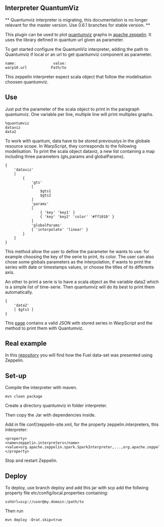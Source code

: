 ## Interpreter QuantumViz

** Quantumviz interpreter is migrating, this documentation is no longer relevant for the master version. Use 0.6.1 branches for stable version. **

This plugin can be used to plot [quantumviz](https://github.com/cityzendata/warp10-quantumviz) graphs in [apache zeppelin](https://zeppelin.apache.org/). It uses the library defined in quantum url given as parameter.

To get started configure the QuantumViz interpreter, adding the path to Quantumviz if local or an url to get quantumviz component as parameter.

```
name:                 value:
warp10.url           Path/to
```

This zeppelin interpreter espect scala object that follow the modelisation choosen quantumviz. 

## Use

Just put the parameter of the scala object to print in the paragraph quantumviz. One variable per line, multiple line will print multiples graphs.

```
%quantumviz
dataviz
data2
```

To work with quantum, data have to be stored previouslys in the globale resource scope. In WarpScript, they corresponds to the following modelisation. To print the scala object dataviz, a new list containing a map including three parameters (gts,params and globalParams).

```
{
    'dataviz'
    [
        {
            'gts'
            [ 
                $gts1
                $gts2
            ]
            'params'
            [
                { 'key' 'key1' }
                { 'key' 'key2' 'color' '#ff1010' }
            ]
            'globalParams'
            { 'interpolate' 'linear' }
        }
    ]
}
```

This method allow the user to define the parameter he wants to use: for example choosing the key of the serie to print, its color. The user can also chose some globals parameters as the interpolation, if wants to print the series with date or timestamps values, or choose the titles of its differents axis.

An other to print a serie is to have a scala object as the variable data2 which is a simple list of time-serie. Then quantumviz will do its best to print them automatically. 

```
{
    'data2'
    [ $gts1 ]
}
```

This [page](https://github.com/aurrelhebert/WarpScript-Sample/blob/master/zeppelin/warpscript-quantumviz.json) contains a valid JSON with stored series in WarpScript and the method to print them with Quantumviz.

## Real example

In this [repository](https://github.com/aurrelhebert/WarpScript-Sample/tree/master/zeppelin) you will find how the Fuel data-set was presented using Zeppelin.

## Set-up 

Compile the interpreter with maven.

```
mvn clean package
```

Create a directory quantumviz in folder interpreter.

Then copy the Jar with dependencies inside.

Add in file conf/zeppelin-site.xml, for the property zeppelin.interpreters, this interpreter: 

```
<property>
<name>zeppelin.interpreters</name>
<value>org.apache.zeppelin.spark.SparkInterpreter,...,org.apache.zeppelin.quantumviz.QuantumVizInterpreter</value>
</property>
```

Stop and restart Zeppelin.

## Deploy

To deploy, use branch deploy and add this jar with scp add the follwing property file etc/config/local.properties containing: 

```
sshUrl=scp://user@my.domain:/path/to
```

Then run 

```
mvn deploy -Drat.skip=true
```
